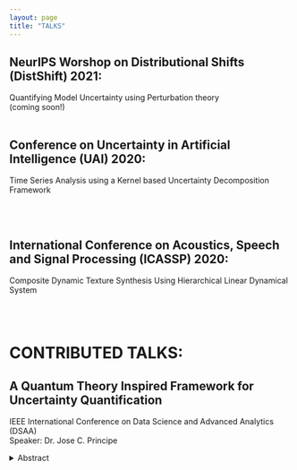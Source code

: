 ```yaml
---
layout: page
title: "TALKS"
---
```


NeurIPS Worshop on Distributional Shifts (DistShift) 2021:
---
Quantifying Model Uncertainty using Perturbation theory
<br />
(coming soon!)
<br />
<br />

Conference on Uncertainty in Artificial Intelligence (UAI) 2020:
---
Time Series Analysis using a Kernel based Uncertainty Decomposition Framework

<br />
<br />

International Conference on Acoustics, Speech and Signal Processing (ICASSP) 2020: 
---
Composite Dynamic Texture Synthesis Using Hierarchical Linear Dynamical System

<br />
<br />

<h1>CONTRIBUTED TALKS:</h1>

A Quantum Theory Inspired Framework for Uncertainty Quantification
---
IEEE International Conference on Data Science and Advanced Analytics (DSAA)
<br />
Speaker: Dr. Jose C. Principe
<details>
<summary> Abstract </summary>
<br>
This talk presents our current goal of developing operators inspired by quantum theory to quantify uncertainty in time series and train adaptive models for machine learning. The basic observation is that data projected to a Reproducing Kernel Hilbert Space (RKHS) are functions that obey the properties of a potential field. Therefore, one can directly apply the Schrodinger equation to the projected data and interpret its Hermite expansion in terms of modes over the space of samples that express multi scale uncertainty. This methodology can be used to quantify signal properties and can also lead to methodologies to train signal processing models. We will exemplify the theory with some preliminary results.
</details>

<br />
<br />


 
